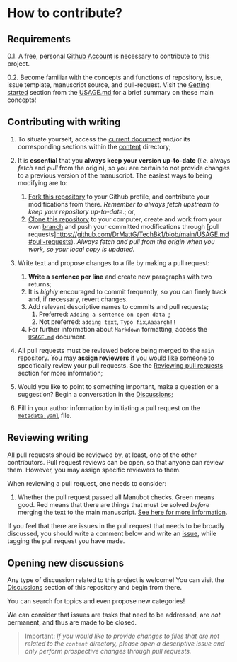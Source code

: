 # How to contribute?

## Requirements

0.1. A free, personal [Github Account](https://github.com/join?source=header-home) is necessary to contribute to this project.

0.2. Become familiar with the concepts and functions of repository, issue, issue template, manuscript source, and pull-request. Visit the [Getting started](https://github.com/DrMattG/TechBk1/blob/main/USAGE.md#getting-started) section from the [USAGE.md](https://github.com/DrMattG/TechBk1/blob/main/USAGE.md) for a brief summary on these main concepts!


## Contributing with writing

1. To situate yourself, access the [current document](https://drmattg.github.io/TechBk1/) and/or its corresponding sections within the [content](https://github.com/DrMattG/TechBk1/tree/main/content) directory;

2. It is **essential** that you **always keep your version up-to-date** (_i.e._ always *fetch* and *pull* from the origin), so you are certain to not provide changes to a previous version of the manuscript. The easiest ways to being modifying are to:
   1. [Fork this repository](https://github.com/DrMattG/TechBk1) to your Github profile, and contribute your modifications from there. *Remember to always fetch upstream to keep your repository up-to-date*.; or,
   2. [Clone this repository](https://github.com/DrMattG/TechBk1) to your computer, create and work from your own [branch](https://github.com/DrMattG/TechBk1) and push your committed modifications through [pull requests]https://github.com/DrMattG/TechBk1/blob/main/USAGE.md#pull-requests). *Always fetch and pull from the origin when you work, so your local copy is updated.*

3. Write text and propose changes to a file by making a pull request:
   1. **Write a sentence per line** and create new paragraphs with two returns;
   2. It is *highly* encouraged to commit frequently, so you can finely track and, if necessary, revert changes.
   3. Add relevant descriptive names to commits and pull requests;
      1. Preferred: `Adding a sentence on open data `;
      2. Not preferred: `adding text`, `Typo fix`,`Aaaargh!!` 
   4. For further information about `Markdown` formatting, access the [`USAGE.md`](https://github.com/DrMattG/TechBk1/blob/main/USAGE.md) document.

4. All pull requests must be reviewed before being merged to the `main` repository. You may **assign reviewers** if you would like someone to specifically review your pull requests. See the [Reviewing pull requests](https://github.com/DrMattG/TechBk1/blob/main/CONTRIBUTING.md#reviewing-writing) section for more information;

5. Would you like to point to something important, make a question or a suggestion? Begin a conversation in the [Discussions](https://github.com/DrMattG/TechBk1/discussions);

6. Fill in your author information by initiating a pull request on the [`metadata.yaml`](https://github.com/DrMattG/TechBk1/blob/main/content/metadata.yaml) file. 

## Reviewing writing

All pull requests should be reviewed by, at least, one of the other contributors. Pull request reviews can be open, so that anyone can review them. However, you may assign specific reviewers to them.

When reviewing a pull request, one needs to consider:

1. Whether the pull request passed all Manubot checks. Green means good. Red means that there are things that must be solved *before* merging the text to the main manuscript. [See here for more information](https://github.com/DrMattG/TechBk1/blob/main/USAGE.md#pull-requests).

If you feel that there are issues in the pull request that needs to be broadly discussed, you should write a comment below and write an [issue](https://github.com/DrMattG/TechBk1/issues), while tagging the pull request you have made.

## Opening new discussions

Any type of discussion related to this project is welcome! You can visit the [Discussions](https://github.com/DrMattG/TechBk1/discussions) section of this repository and begin from there.

You can search for topics and even propose new categories!

We can consider that issues are tasks that need to be addressed, are *not* permanent, and thus are made to be closed. 

> Important: _If you would like to provide changes to files that are not related to the `content` directory, please open a descriptive issue and only perform prospective changes through pull requests._

